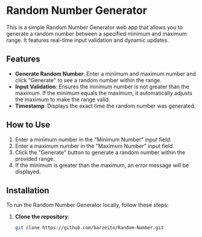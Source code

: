 # Random Number Generator

This is a simple Random Number Generator web app that allows you to generate a random number between a specified minimum and maximum range. It features real-time input validation and dynamic updates.

## Features

- **Generate Random Number**: Enter a minimum and maximum number and click "Generate" to see a random number within the range.
- **Input Validation**: Ensures the minimum number is not greater than the maximum. If the minimum equals the maximum, it automatically adjusts the maximum to make the range valid.
- **Timestamp**: Displays the exact time the random number was generated.
  
## How to Use

1. Enter a minimum number in the "Minimum Number" input field.
2. Enter a maximum number in the "Maximum Number" input field.
3. Click the "Generate" button to generate a random number within the provided range.
4. If the minimum is greater than the maximum, an error message will be displayed.

## Installation

To run the Random Number Generator locally, follow these steps:

1. **Clone the repository**:
   ```bash
   git clone https://github.com/barzeito/Random-Number.git
